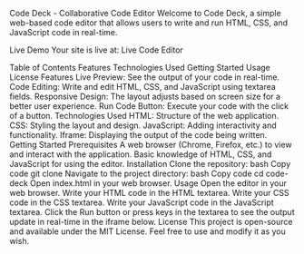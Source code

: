 Code Deck - Collaborative Code Editor
Welcome to Code Deck, a simple web-based code editor that allows users to write and run HTML, CSS, and JavaScript code in real-time.

Live Demo
Your site is live at: Live Code Editor

Table of Contents
Features
Technologies Used
Getting Started
Usage
License
Features
Live Preview: See the output of your code in real-time.
Code Editing: Write and edit HTML, CSS, and JavaScript using textarea fields.
Responsive Design: The layout adjusts based on screen size for a better user experience.
Run Code Button: Execute your code with the click of a button.
Technologies Used
HTML: Structure of the web application.
CSS: Styling the layout and design.
JavaScript: Adding interactivity and functionality.
Iframe: Displaying the output of the code being written.
Getting Started
Prerequisites
A web browser (Chrome, Firefox, etc.) to view and interact with the application.
Basic knowledge of HTML, CSS, and JavaScript for using the editor.
Installation
Clone the repository:
bash
Copy code
git clone <repository-url>
Navigate to the project directory:
bash
Copy code
cd code-deck
Open index.html in your web browser.
Usage
Open the editor in your web browser.
Write your HTML code in the HTML textarea.
Write your CSS code in the CSS textarea.
Write your JavaScript code in the JavaScript textarea.
Click the Run button or press keys in the textarea to see the output update in real-time in the iframe below.
License
This project is open-source and available under the MIT License. Feel free to use and modify it as you wish.

